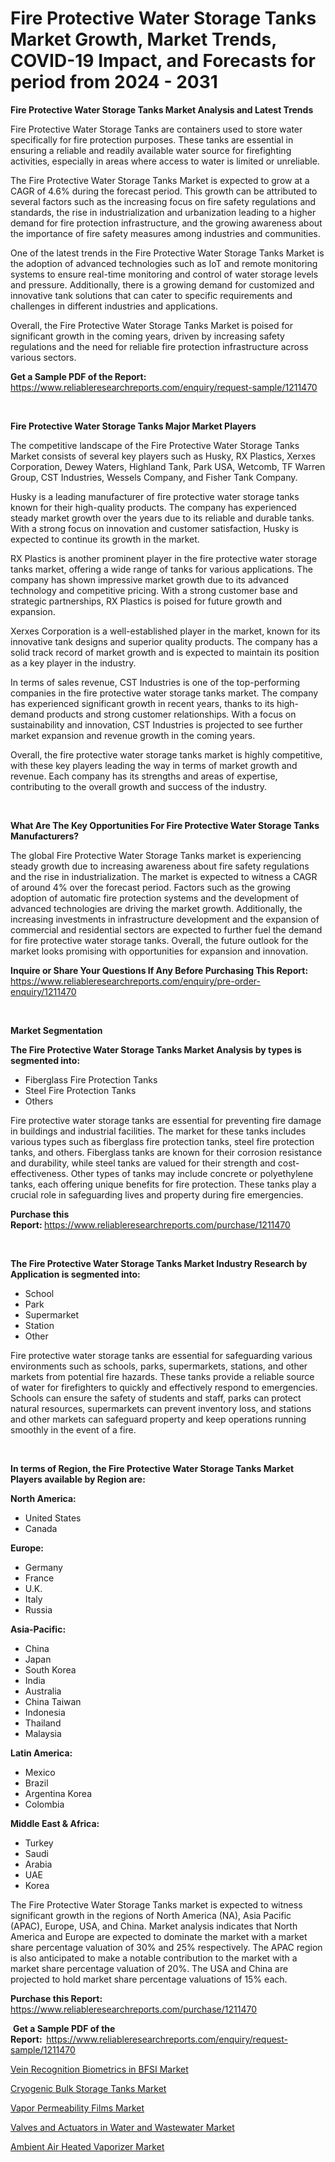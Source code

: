 <p><h1>Fire Protective Water Storage Tanks Market Growth, Market Trends, COVID-19 Impact, and Forecasts for period from 2024 - 2031</h1></p><p><strong>Fire Protective Water Storage Tanks Market Analysis and Latest Trends</strong></p>
<p><p>Fire Protective Water Storage Tanks are containers used to store water specifically for fire protection purposes. These tanks are essential in ensuring a reliable and readily available water source for firefighting activities, especially in areas where access to water is limited or unreliable.</p><p>The Fire Protective Water Storage Tanks Market is expected to grow at a CAGR of 4.6% during the forecast period. This growth can be attributed to several factors such as the increasing focus on fire safety regulations and standards, the rise in industrialization and urbanization leading to a higher demand for fire protection infrastructure, and the growing awareness about the importance of fire safety measures among industries and communities.</p><p>One of the latest trends in the Fire Protective Water Storage Tanks Market is the adoption of advanced technologies such as IoT and remote monitoring systems to ensure real-time monitoring and control of water storage levels and pressure. Additionally, there is a growing demand for customized and innovative tank solutions that can cater to specific requirements and challenges in different industries and applications.</p><p>Overall, the Fire Protective Water Storage Tanks Market is poised for significant growth in the coming years, driven by increasing safety regulations and the need for reliable fire protection infrastructure across various sectors.</p></p>
<p><strong>Get a Sample PDF of the Report:&nbsp;</strong> <a href="https://www.reliableresearchreports.com/enquiry/request-sample/1211470">https://www.reliableresearchreports.com/enquiry/request-sample/1211470</a></p>
<p>&nbsp;</p>
<p><strong>Fire Protective Water Storage Tanks Major Market Players</strong></p>
<p><p>The competitive landscape of the Fire Protective Water Storage Tanks Market consists of several key players such as Husky, RX Plastics, Xerxes Corporation, Dewey Waters, Highland Tank, Park USA, Wetcomb, TF Warren Group, CST Industries, Wessels Company, and Fisher Tank Company.</p><p>Husky is a leading manufacturer of fire protective water storage tanks known for their high-quality products. The company has experienced steady market growth over the years due to its reliable and durable tanks. With a strong focus on innovation and customer satisfaction, Husky is expected to continue its growth in the market.</p><p>RX Plastics is another prominent player in the fire protective water storage tanks market, offering a wide range of tanks for various applications. The company has shown impressive market growth due to its advanced technology and competitive pricing. With a strong customer base and strategic partnerships, RX Plastics is poised for future growth and expansion.</p><p>Xerxes Corporation is a well-established player in the market, known for its innovative tank designs and superior quality products. The company has a solid track record of market growth and is expected to maintain its position as a key player in the industry.</p><p>In terms of sales revenue, CST Industries is one of the top-performing companies in the fire protective water storage tanks market. The company has experienced significant growth in recent years, thanks to its high-demand products and strong customer relationships. With a focus on sustainability and innovation, CST Industries is projected to see further market expansion and revenue growth in the coming years.</p><p>Overall, the fire protective water storage tanks market is highly competitive, with these key players leading the way in terms of market growth and revenue. Each company has its strengths and areas of expertise, contributing to the overall growth and success of the industry.</p></p>
<p>&nbsp;</p>
<p><strong>What Are The Key Opportunities For Fire Protective Water Storage Tanks Manufacturers?</strong></p>
<p><p>The global Fire Protective Water Storage Tanks market is experiencing steady growth due to increasing awareness about fire safety regulations and the rise in industrialization. The market is expected to witness a CAGR of around 4% over the forecast period. Factors such as the growing adoption of automatic fire protection systems and the development of advanced technologies are driving the market growth. Additionally, the increasing investments in infrastructure development and the expansion of commercial and residential sectors are expected to further fuel the demand for fire protective water storage tanks. Overall, the future outlook for the market looks promising with opportunities for expansion and innovation.</p></p>
<p><strong>Inquire or Share Your Questions If Any Before Purchasing This Report:</strong> <a href="https://www.reliableresearchreports.com/enquiry/pre-order-enquiry/1211470">https://www.reliableresearchreports.com/enquiry/pre-order-enquiry/1211470</a></p>
<p>&nbsp;</p>
<p><strong>Market Segmentation</strong></p>
<p><strong>The Fire Protective Water Storage Tanks Market Analysis by types is segmented into:</strong></p>
<p><ul><li>Fiberglass Fire Protection Tanks</li><li>Steel Fire Protection Tanks</li><li>Others</li></ul></p>
<p><p>Fire protective water storage tanks are essential for preventing fire damage in buildings and industrial facilities. The market for these tanks includes various types such as fiberglass fire protection tanks, steel fire protection tanks, and others. Fiberglass tanks are known for their corrosion resistance and durability, while steel tanks are valued for their strength and cost-effectiveness. Other types of tanks may include concrete or polyethylene tanks, each offering unique benefits for fire protection. These tanks play a crucial role in safeguarding lives and property during fire emergencies.</p></p>
<p><strong>Purchase this Report:&nbsp;</strong><a href="https://www.reliableresearchreports.com/purchase/1211470">https://www.reliableresearchreports.com/purchase/1211470</a></p>
<p>&nbsp;</p>
<p><strong>The Fire Protective Water Storage Tanks Market Industry Research by Application is segmented into:</strong></p>
<p><ul><li>School</li><li>Park</li><li>Supermarket</li><li>Station</li><li>Other</li></ul></p>
<p><p>Fire protective water storage tanks are essential for safeguarding various environments such as schools, parks, supermarkets, stations, and other markets from potential fire hazards. These tanks provide a reliable source of water for firefighters to quickly and effectively respond to emergencies. Schools can ensure the safety of students and staff, parks can protect natural resources, supermarkets can prevent inventory loss, and stations and other markets can safeguard property and keep operations running smoothly in the event of a fire.</p></p>
<p>&nbsp;</p>
<p><strong>In terms of Region, the Fire Protective Water Storage Tanks Market Players available by Region are:</strong></p>
<p>
    <p> <strong> North America: </strong>
        <ul>
            <li>United States</li>
            <li>Canada</li>
        </ul>
        </p> 
    <p> <strong> Europe: </strong>
        <ul>
            <li>Germany</li>
            <li>France</li>
            <li>U.K.</li>
            <li>Italy</li>
            <li>Russia</li>
        </ul>
        </p> 
    <p> <strong> Asia-Pacific: </strong>
        <ul>
            <li>China</li>
            <li>Japan</li>
            <li>South Korea</li>
            <li>India</li>
            <li>Australia</li>
            <li>China Taiwan</li>
            <li>Indonesia</li>
            <li>Thailand</li>
            <li>Malaysia</li>
        </ul>
        </p> 
    <p> <strong> Latin America: </strong>
        <ul>
            <li>Mexico</li>
            <li>Brazil</li>
            <li>Argentina Korea</li>
            <li>Colombia</li>
        </ul>
        </p> 
    <p> <strong> Middle East & Africa: </strong>
        <ul>
            <li>Turkey</li>
            <li>Saudi</li>
            <li>Arabia</li>
            <li>UAE</li>
            <li>Korea</li>
        </ul>
    </p>
    </p>
<p><p>The Fire Protective Water Storage Tanks market is expected to witness significant growth in the regions of North America (NA), Asia Pacific (APAC), Europe, USA, and China. Market analysis indicates that North America and Europe are expected to dominate the market with a market share percentage valuation of 30% and 25% respectively. The APAC region is also anticipated to make a notable contribution to the market with a market share percentage valuation of 20%. The USA and China are projected to hold market share percentage valuations of 15% each.</p></p>
<p><strong>Purchase this Report: </strong><a href="https://www.reliableresearchreports.com/purchase/1211470">https://www.reliableresearchreports.com/purchase/1211470</a></p>
<p>&nbsp;<strong>Get a Sample PDF of the Report:&nbsp;&nbsp;</strong><a href="https://www.reliableresearchreports.com/enquiry/request-sample/1211470">https://www.reliableresearchreports.com/enquiry/request-sample/1211470</a></p>
<p><strong></strong></p>
<p><p><a href="https://medium.com/@kobehyatt744/vein-recognition-biometrics-in-bfsi-market-research-report-its-history-and-forecast-2024-to-2031-a69a24ad8c27">Vein Recognition Biometrics in BFSI Market</a></p><p><a href="https://github.com/nicholepatriciadoylenwnrjr0/Market-Research-Report-List-1/blob/main/cryogenic-bulk-storage-tanks-market.md">Cryogenic Bulk Storage Tanks Market</a></p><p><a href="https://medium.com/p/486af8fcc1b1/edit">Vapor Permeability Films Market</a></p><p><a href="https://medium.com/@kobehyatt744/valves-and-actuators-in-water-and-wastewater-market-insight-market-trends-growth-forecasted-from-127043aa1e7c">Valves and Actuators in Water and Wastewater Market</a></p><p><a href="https://github.com/sofayahoo2023/Market-Research-Report-List-3/blob/main/ambient-air-heated-vaporizer-market.md">Ambient Air Heated Vaporizer Market</a></p></p>